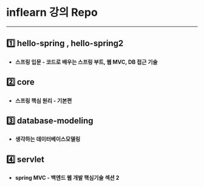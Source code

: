 # inflearn 강의 Repo

---

## 1️⃣ hello-spring , hello-spring2

- ****스프링 입문 - 코드로 배우는 스프링 부트, 웹 MVC, DB 접근 기술****


## 2️⃣ core

- ****스프링 핵심 원리 - 기본편****


## 3️⃣ database-modeling

- ****생각하는 데이터베이스모델링****

## 4️⃣ servlet

- ****spring MVC - 백엔드 웹 개발 핵심기술 섹션 2****

